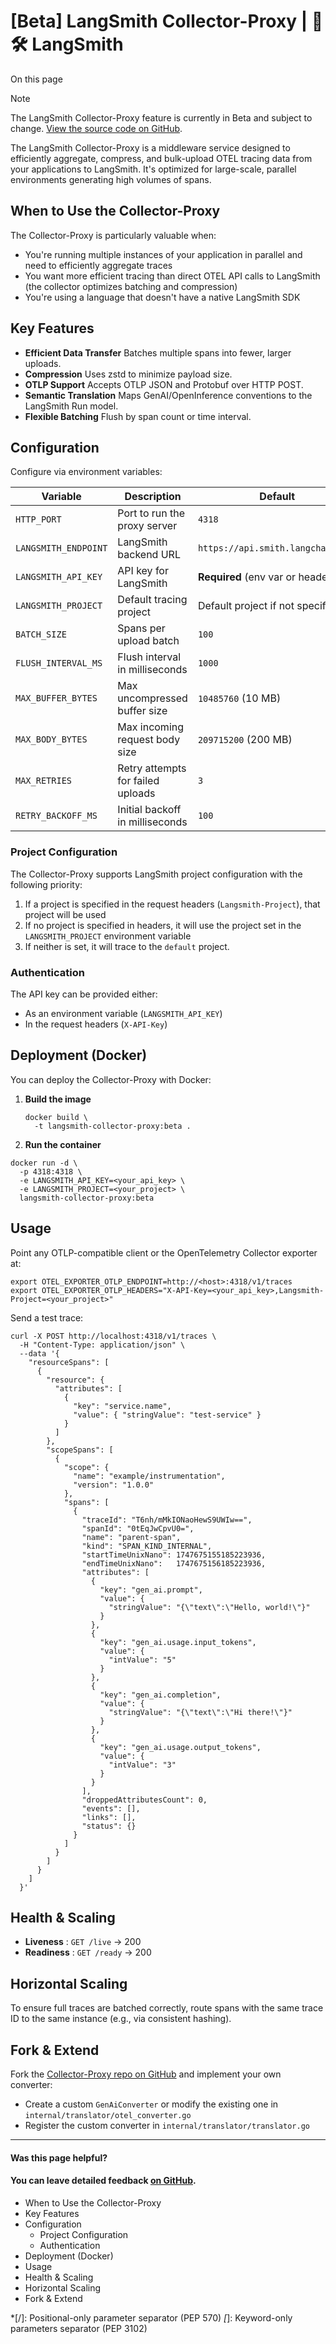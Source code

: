 # [Beta] LangSmith Collector-Proxy | 🦜️🛠️ LangSmith

On this page

Note

The LangSmith Collector-Proxy feature is currently in Beta and subject to change. [View the source code on GitHub](https://github.com/langchain-ai/langsmith-collector-proxy).

The LangSmith Collector-Proxy is a middleware service designed to efficiently aggregate, compress, and bulk-upload OTEL tracing data from your applications to LangSmith. It's optimized for large-scale, parallel environments generating high volumes of spans.

## When to Use the Collector-Proxy​

The Collector-Proxy is particularly valuable when:

  * You're running multiple instances of your application in parallel and need to efficiently aggregate traces
  * You want more efficient tracing than direct OTEL API calls to LangSmith (the collector optimizes batching and compression)
  * You're using a language that doesn't have a native LangSmith SDK

## Key Features​

  * **Efficient Data Transfer** Batches multiple spans into fewer, larger uploads.
  * **Compression** Uses zstd to minimize payload size.
  * **OTLP Support** Accepts OTLP JSON and Protobuf over HTTP POST.
  * **Semantic Translation** Maps GenAI/OpenInference conventions to the LangSmith Run model.
  * **Flexible Batching** Flush by span count or time interval.

## Configuration​

Configure via environment variables:

Variable| Description| Default  
---|---|---  
`HTTP_PORT`| Port to run the proxy server| `4318`  
`LANGSMITH_ENDPOINT`| LangSmith backend URL| `https://api.smith.langchain.com`  
`LANGSMITH_API_KEY`| API key for LangSmith| **Required** (env var or header)  
`LANGSMITH_PROJECT`| Default tracing project| Default project if not specified  
`BATCH_SIZE`| Spans per upload batch| `100`  
`FLUSH_INTERVAL_MS`| Flush interval in milliseconds| `1000`  
`MAX_BUFFER_BYTES`| Max uncompressed buffer size| `10485760` (10 MB)  
`MAX_BODY_BYTES`| Max incoming request body size| `209715200` (200 MB)  
`MAX_RETRIES`| Retry attempts for failed uploads| `3`  
`RETRY_BACKOFF_MS`| Initial backoff in milliseconds| `100`  
  
### Project Configuration​

The Collector-Proxy supports LangSmith project configuration with the following priority:

  1. If a project is specified in the request headers (`Langsmith-Project`), that project will be used
  2. If no project is specified in headers, it will use the project set in the `LANGSMITH_PROJECT` environment variable
  3. If neither is set, it will trace to the `default` project.

### Authentication​

The API key can be provided either:

  * As an environment variable (`LANGSMITH_API_KEY`)
  * In the request headers (`X-API-Key`)

## Deployment (Docker)​

You can deploy the Collector-Proxy with Docker:

  1. **Build the image**
         
         docker build \  
           -t langsmith-collector-proxy:beta .  
         

  2. **Run the container**

    
    
    docker run -d \  
      -p 4318:4318 \  
      -e LANGSMITH_API_KEY=<your_api_key> \  
      -e LANGSMITH_PROJECT=<your_project> \  
      langsmith-collector-proxy:beta  
    

## Usage​

Point any OTLP-compatible client or the OpenTelemetry Collector exporter at:
    
    
    export OTEL_EXPORTER_OTLP_ENDPOINT=http://<host>:4318/v1/traces  
    export OTEL_EXPORTER_OTLP_HEADERS="X-API-Key=<your_api_key>,Langsmith-Project=<your_project>"  
    

Send a test trace:
    
    
    curl -X POST http://localhost:4318/v1/traces \  
      -H "Content-Type: application/json" \  
      --data '{  
        "resourceSpans": [  
          {  
            "resource": {  
              "attributes": [  
                {  
                  "key": "service.name",  
                  "value": { "stringValue": "test-service" }  
                }  
              ]  
            },  
            "scopeSpans": [  
              {  
                "scope": {  
                  "name": "example/instrumentation",  
                  "version": "1.0.0"  
                },  
                "spans": [  
                  {  
                    "traceId": "T6nh/mMkIONaoHewS9UWIw==",  
                    "spanId": "0tEqJwCpvU0=",  
                    "name": "parent-span",  
                    "kind": "SPAN_KIND_INTERNAL",  
                    "startTimeUnixNano": 1747675155185223936,  
                    "endTimeUnixNano":   1747675156185223936,  
                    "attributes": [  
                      {  
                        "key": "gen_ai.prompt",  
                        "value": {  
                          "stringValue": "{\"text\":\"Hello, world!\"}"  
                        }  
                      },  
                      {  
                        "key": "gen_ai.usage.input_tokens",  
                        "value": {  
                          "intValue": "5"  
                        }  
                      },  
                      {  
                        "key": "gen_ai.completion",  
                        "value": {  
                          "stringValue": "{\"text\":\"Hi there!\"}"  
                        }  
                      },  
                      {  
                        "key": "gen_ai.usage.output_tokens",  
                        "value": {  
                          "intValue": "3"  
                        }  
                      }  
                    ],  
                    "droppedAttributesCount": 0,  
                    "events": [],  
                    "links": [],  
                    "status": {}  
                  }  
                ]  
              }  
            ]  
          }  
        ]  
      }'  
    

## Health & Scaling​

  * **Liveness** : `GET /live` → 200
  * **Readiness** : `GET /ready` → 200

## Horizontal Scaling​

To ensure full traces are batched correctly, route spans with the same trace ID to the same instance (e.g., via consistent hashing).

## Fork & Extend​

Fork the [Collector-Proxy repo on GitHub](https://github.com/langchain-ai/langsmith-collector-proxy) and implement your own converter:

  * Create a custom `GenAiConverter` or modify the existing one in `internal/translator/otel_converter.go`
  * Register the custom converter in `internal/translator/translator.go`

* * *

#### Was this page helpful?

  

#### You can leave detailed feedback [on GitHub](https://github.com/langchain-ai/langsmith-docs/issues/new?title=DOC%3A+%3CPlease+write+a+comprehensive+title+after+the+%27DOC%3A+%27+prefix%3E).

  * When to Use the Collector-Proxy
  * Key Features
  * Configuration
    * Project Configuration
    * Authentication
  * Deployment (Docker)
  * Usage
  * Health & Scaling
  * Horizontal Scaling
  * Fork & Extend

  *[/]: Positional-only parameter separator (PEP 570)
  *[*]: Keyword-only parameters separator (PEP 3102)
